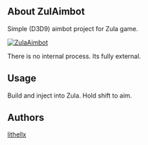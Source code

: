 ## About ZulAimbot
Simple (D3D9) aimbot project for Zula game.

[![ZulaAimbot](https://img.shields.io/github/downloads/lithellx/zulaimbot/total?style=for-the-badge&label=RiotLogin%20Downloads&color=red)]()

There is no internal process. Its fully external.

## Usage
Build and inject into Zula. Hold shift to aim.

## Authors
[lithellx](https://github.com/lithellx)
